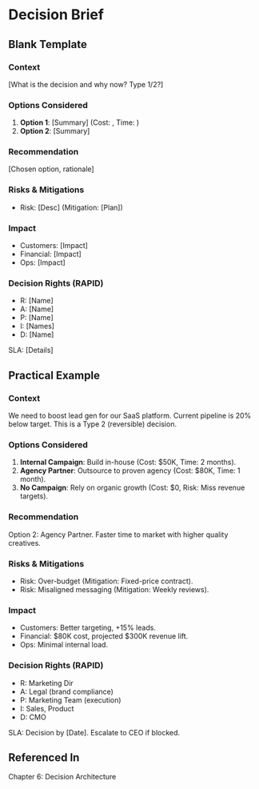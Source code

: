 # Decision Brief

## Blank Template

### Context
[What is the decision and why now? Type 1/2?]

### Options Considered
1. **Option 1**: [Summary] (Cost: , Time: )
2. **Option 2**: [Summary]

### Recommendation
[Chosen option, rationale]

### Risks & Mitigations
- Risk: [Desc] (Mitigation: [Plan])

### Impact
- Customers: [Impact]
- Financial: [Impact]
- Ops: [Impact]

### Decision Rights (RAPID)
- R: [Name]
- A: [Name]
- P: [Name]
- I: [Names]
- D: [Name]

SLA: [Details]

## Practical Example

### Context
We need to boost lead gen for our SaaS platform. Current pipeline is 20% below target. This is a Type 2 (reversible) decision.

### Options Considered
1. **Internal Campaign**: Build in-house (Cost: $50K, Time: 2 months).
2. **Agency Partner**: Outsource to proven agency (Cost: $80K, Time: 1 month).
3. **No Campaign**: Rely on organic growth (Cost: $0, Risk: Miss revenue targets).

### Recommendation
Option 2: Agency Partner. Faster time to market with higher quality creatives.

### Risks & Mitigations
- Risk: Over-budget (Mitigation: Fixed-price contract).
- Risk: Misaligned messaging (Mitigation: Weekly reviews).

### Impact
- Customers: Better targeting, +15% leads.
- Financial: $80K cost, projected $300K revenue lift.
- Ops: Minimal internal load.

### Decision Rights (RAPID)
- R: Marketing Dir
- A: Legal (brand compliance)
- P: Marketing Team (execution)
- I: Sales, Product
- D: CMO

SLA: Decision by [Date]. Escalate to CEO if blocked.

## Referenced In
Chapter 6: Decision Architecture
